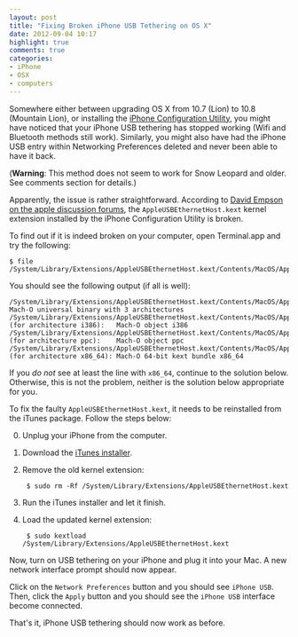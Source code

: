 ```yaml
---
layout: post
title: "Fixing Broken iPhone USB Tethering on OS X"
date: 2012-09-04 10:17
highlight: true
comments: true
categories: 
- iPhone
- OSX
- computers
---
```


Somewhere either between upgrading OS X from 10.7 (Lion) to 10.8 (Mountain Lion), or installing the [iPhone Configuration Utility][1], you might have noticed that your iPhone USB tethering has stopped working (Wifi and Bluetooth methods still work). Similarly, you might also have had the iPhone USB entry within Networking Preferences deleted and never been able to have it back.

<!-- more -->
(**Warning**: This method does not seem to work for Snow Leopard and older. See comments section for details.)

Apparently, the issue is rather straightforward. According to [David Empson on the apple discussion forums][2], the `AppleUSBEthernetHost.kext` kernel extension installed by the iPhone Configuration Utility is broken.

To find out if it is indeed broken on your computer, open Terminal.app and try the following:

```
$ file /System/Library/Extensions/AppleUSBEthernetHost.kext/Contents/MacOS/AppleUSBEthernetHost
```

You should see the following output (if all is well):

```
/System/Library/Extensions/AppleUSBEthernetHost.kext/Contents/MacOS/AppleUSBEthernetHost: Mach-O universal binary with 3 architectures
/System/Library/Extensions/AppleUSBEthernetHost.kext/Contents/MacOS/AppleUSBEthernetHost (for architecture i386):	Mach-O object i386
/System/Library/Extensions/AppleUSBEthernetHost.kext/Contents/MacOS/AppleUSBEthernetHost (for architecture ppc):	Mach-O object ppc
/System/Library/Extensions/AppleUSBEthernetHost.kext/Contents/MacOS/AppleUSBEthernetHost (for architecture x86_64):	Mach-O 64-bit kext bundle x86_64
```

If you *do not* see at least the line with `x86_64`, continue to the solution below. Otherwise, this is not the problem, neither is the solution below appropriate for you.

To fix the faulty `AppleUSBEthernetHost.kext`, it needs to be reinstalled from the iTunes package. Follow the steps below:

0. Unplug your iPhone from the computer.
1. Download the [iTunes installer][3].
2. Remove the old kernel extension:

		$ sudo rm -Rf /System/Library/Extensions/AppleUSBEthernetHost.kext

3. Run the iTunes installer and let it finish.
4. Load the updated kernel extension:

		$ sudo kextload /System/Library/Extensions/AppleUSBEthernetHost.kext

Now, turn on USB tethering on your iPhone and plug it into your Mac. A new network interface prompt should now appear.

Click on the `Network Preferences` button and you should see `iPhone USB`. Then, click the `Apply` button and you should see the `iPhone USB` interface become connected.

That's it, iPhone USB tethering should now work as before.

[1]: http://support.apple.com/kb/DL1465
[2]: https://discussions.apple.com/message/17875670#17875670
[3]: http://www.apple.com/itunes/download/